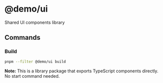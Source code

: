 # @demo/ui

Shared UI components library

## Commands

### Build
```bash
pnpm --filter @demo/ui build
```

**Note:** This is a library package that exports TypeScript components directly. No start command needed.
